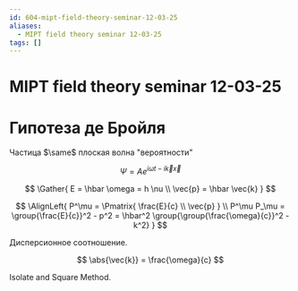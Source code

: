 ```yaml
---
id: 604-mipt-field-theory-seminar-12-03-25
aliases:
  - MIPT field theory seminar 12-03-25
tags: []
---
```


# MIPT field theory seminar 12-03-25

# Гипотеза де Бройля

Частица $\same$ плоская волна "вероятности"

$$
\Psi = A e^{i \omega t - i \vec{k} \vec{x}}
$$

$$
\Gather{
E = \hbar \omega = h \nu \\
\vec{p} = \hbar \vec{k}
}
$$

$$
\AlignLeft{
P^\mu = \Pmatrix{
\frac{E}{c} \\
\vec{p}
} \\
P^\mu P_\mu = \group{\frac{E}{c}}^2 - p^2 =
 \hbar^2 \group{\group{\frac{\omega}{c}}^2 - k^2}
}
$$

Дисперсионное соотношение.

$$
\abs{\vec{k}} = \frac{\omega}{c}
$$

Isolate and Square Method.
